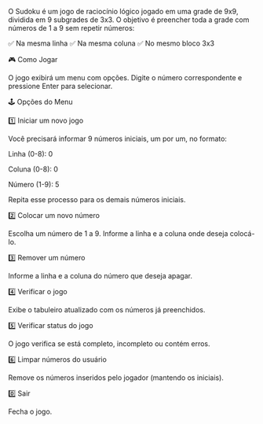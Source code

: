 O Sudoku é um jogo de raciocínio lógico jogado em uma grade de 9x9, dividida em 9 subgrades de 3x3. O objetivo é preencher toda a grade com números de 1 a 9 sem repetir números:

✅ Na mesma linha
✅ Na mesma coluna
✅ No mesmo bloco 3x3

🎮 Como Jogar


O jogo exibirá um menu com opções. Digite o número correspondente e pressione Enter para selecionar.


🕹️ Opções do Menu


1️⃣ Iniciar um novo jogo

Você precisará informar 9 números iniciais, um por um, no formato:

Linha (0-8): 0

Coluna (0-8): 0

Número (1-9): 5

Repita esse processo para os demais números iniciais.

2️⃣ Colocar um novo número

Escolha um número de 1 a 9.
Informe a linha e a coluna onde deseja colocá-lo.

3️⃣ Remover um número

Informe a linha e a coluna do número que deseja apagar.

4️⃣ Verificar o jogo

Exibe o tabuleiro atualizado com os números já preenchidos.

5️⃣ Verificar status do jogo

O jogo verifica se está completo, incompleto ou contém erros.

6️⃣ Limpar números do usuário

Remove os números inseridos pelo jogador (mantendo os iniciais).

0️⃣ Sair

Fecha o jogo.

